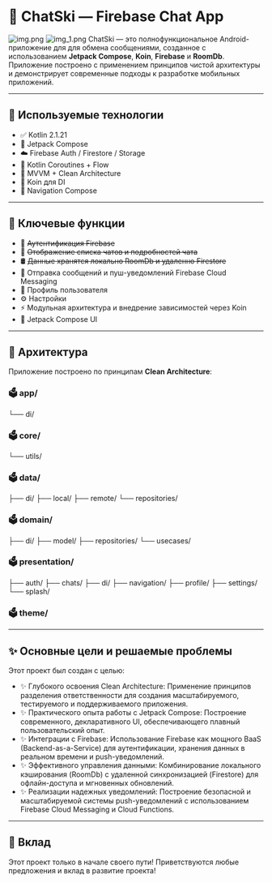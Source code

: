 # 📱 ChatSki — Firebase Chat App
![img.png](img.png) ![img_1.png](img_1.png)
ChatSki — это полнофункциональное Android-приложение для для обмена сообщениями, созданное с использованием **Jetpack Compose**, **Koin**, **Firebase** и **RoomDb**. Приложение построено с применением принципов чистой архитектуры и демонстрирует современные подходы к разработке мобильных приложений.

---

## 🧩 Используемые технологии

- ✅ Kotlin 2.1.21
- 🎨 Jetpack Compose
- ☁️ Firebase Auth / Firestore / Storage
- 🔄 Kotlin Coroutines + Flow
- 🧪 MVVM + Clean Architecture
- 💉 Koin для DI
- 🧭 Navigation Compose

---

## 🚀 Ключевые функции

- 🔐 ~~Аутентификация Firebase~~
- 💬 ~~Отображение списка чатов и подробностей чата~~
- 🛢️ ~~Данные хранятся локально RoomDb и удаленно Firestore~~
- 📩 Отправка сообщений и пуш-уведомлений Firebase Cloud Messaging
- 👤 Профиль пользователя
- ⚙️ Настройки
- ⚡ Модульная архитектура и внедрение зависимостей через Koin
- 🎨 Jetpack Compose UI

---

## 🧱 Архитектура

Приложение построено по принципам **Clean Architecture**:
### 🗳️ app/
└── di/
### 🗳️ core/
└── utils/
### 🗳️ data/
├── di/
├── local/
├── remote/
└── repositories/
### 🗳️ domain/
├── di/
├── model/
├── repositories/
└── usecases/
### 🗳️ presentation/
├── auth/
├── chats/
├── di/
├── navigation/
├── profile/
├── settings/
└── splash/
### 🗳️ theme/

---

## ✨ Основные цели и решаемые проблемы

Этот проект был создан с целью:
- ✨ Глубокого освоения Clean Architecture: Применение принципов разделения ответственности для создания масштабируемого, тестируемого и поддерживаемого приложения.
- ✨ Практического опыта работы с Jetpack Compose: Построение современного, декларативного UI, обеспечивающего плавный пользовательский опыт.
- ✨ Интеграции с Firebase: Использование Firebase как мощного BaaS (Backend-as-a-Service) для аутентификации, хранения данных в реальном времени и push-уведомлений.
- ✨ Эффективного управления данными: Комбинирование локального кэширования (RoomDb) с удаленной синхронизацией (Firestore) для офлайн-доступа и мгновенных обновлений.
- ✨ Реализации надежных уведомлений: Построение безопасной и масштабируемой системы push-уведомлений с использованием Firebase Cloud Messaging и Cloud Functions.

---

## 🤝 Вклад

Этот проект только в начале своего пути! Приветствуются любые предложения и вклад в развитие проекта!

